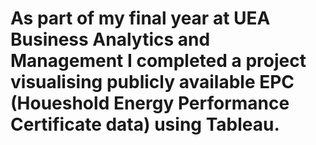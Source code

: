 # As part of my final year at UEA Business Analytics and Management I completed a project visualising publicly available EPC (Houeshold Energy Performance Certificate data) using Tableau.